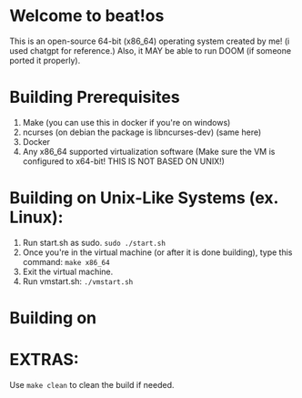# Welcome to beat!os
This is an open-source 64-bit (x86_64) operating system created by me! (i used chatgpt for reference.)
Also, it MAY be able to run DOOM (if someone ported it properly).
# Building Prerequisites
1) Make (you can use this in docker if you're on windows)
2) ncurses (on debian the package is libncurses-dev) (same here)
3) Docker
4) Any x86_64 supported virtualization software (Make sure the VM is configured to x64-bit! THIS IS NOT BASED ON UNIX!)
# Building on Unix-Like Systems (ex. Linux):
1) Run start.sh as sudo.
`sudo ./start.sh`
2) Once you're in the virtual machine (or after it is done building), type this command:
`make x86_64`
3) Exit the virtual machine.
4) Run vmstart.sh:
`./vmstart.sh`
# Building on 
# EXTRAS:
Use `make clean` to clean the build if needed.

